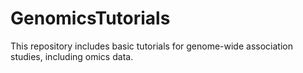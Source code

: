 # GenomicsTutorials
This repository includes basic tutorials for genome-wide association studies, including omics data.
